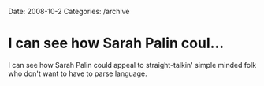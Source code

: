 Date: 2008-10-2
Categories: /archive

# I can see how Sarah Palin coul...

I can see how Sarah Palin could appeal to straight-talkin' simple minded folk who don't want to have to parse language.
